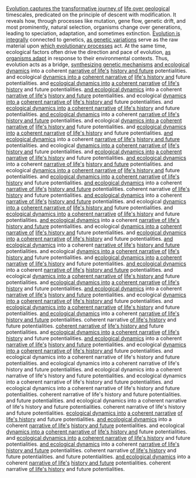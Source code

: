 
[Evolution captures the](1/3/1/3/3/.Evolution) [transformative journey of](3/3/2/2/2/2/1/.Hero's%20Journey) [life over geological](1/3/2/1/2/_Creation-Destruction) timescales, predicated on the principle of descent with modification. It reveals how, through processes like mutation, gene flow, genetic drift, and most prominently, natural selection, organisms change over generations, leading to speciation, adaptation, and sometimes extinction. [Evolution is integrally](1/3/1/3/3/.Evolution) connected to genetics, [as genetic variations](1/3/1/3/1/_Heredity-Variation) serve as the raw material upon [which evolutionary processes](1/1/3/2/1/3/2/.Evolution) act. At the same time, ecological factors often drive the direction and pace of evolution, [as organisms adapt](1/3/1/3/_Static-Dynamic) in response to their environmental contexts. Thus, evolution acts as a bridge, [synthesizing genetic mechanisms](1/3/1/2/3/2/1/1/2/2/1/.Synthesis) [and ecological dynamics](1/3/1/3/2/.Ecology) into a coherent [narrative of life's](3/3/2/2/.Narrative%20Shapes) [history and future](2/3/2/3/3/1/.History) potentialities. and ecological [dynamics into a](2/3/2/2/1/1/.Dynamics) [coherent narrative of](3/3/2/2/.Narrative%20Shapes) [life's history and](2/3/2/3/3/1/.History) future potentialities. and [ecological dynamics into](1/3/1/3/1/3/.Ecological%20Relationships) [a coherent narrative](3/3/2/2/.Narrative%20Shapes) [of life's history](2/3/2/3/3/1/.History) and future potentialities. [and ecological dynamics](1/3/1/3/2/.Ecology) into a coherent [narrative of life's](3/3/2/2/.Narrative%20Shapes) [history and future](2/3/2/3/3/1/.History) potentialities. and ecological [dynamics into a](2/3/2/2/1/1/.Dynamics) [coherent narrative of](3/3/2/2/.Narrative%20Shapes) [life's history and](2/3/2/3/3/1/.History) future potentialities. and [ecological dynamics into](1/3/1/3/1/3/.Ecological%20Relationships) [a coherent narrative](3/3/2/2/.Narrative%20Shapes) [of life's history](2/3/2/3/3/1/.History) and future potentialities. [and ecological dynamics](1/3/1/3/2/.Ecology) into a coherent [narrative of life's](3/3/2/2/.Narrative%20Shapes) [history and future](2/3/2/3/3/1/.History) potentialities. and ecological [dynamics into a](2/3/2/2/1/1/.Dynamics) [coherent narrative of](3/3/2/2/.Narrative%20Shapes) [life's history and](2/3/2/3/3/1/.History) future potentialities. and [ecological dynamics into](1/3/1/3/1/3/.Ecological%20Relationships) [a coherent narrative](3/3/2/2/.Narrative%20Shapes) [of life's history](2/3/2/3/3/1/.History) and future potentialities. [and ecological dynamics](1/3/1/3/2/.Ecology) into a coherent [narrative of life's](3/3/2/2/.Narrative%20Shapes) [history and future](2/3/2/3/3/1/.History) potentialities. and ecological [dynamics into a](2/3/2/2/1/1/.Dynamics) [coherent narrative of](3/3/2/2/.Narrative%20Shapes) [life's history and](2/3/2/3/3/1/.History) future potentialities. and [ecological dynamics into](1/3/1/3/1/3/.Ecological%20Relationships) [a coherent narrative](3/3/2/2/.Narrative%20Shapes) [of life's history](2/3/2/3/3/1/.History) and future potentialities. [and ecological dynamics](1/3/1/3/2/.Ecology) into a coherent [narrative of life's](3/3/2/2/.Narrative%20Shapes) [history and future](2/3/2/3/3/1/.History) potentialities. and ecological [dynamics into a](2/3/2/2/1/1/.Dynamics) [coherent narrative of](3/3/2/2/.Narrative%20Shapes) [life's history and](2/3/2/3/3/1/.History) future potentialities. and [ecological dynamics into](1/3/1/3/1/3/.Ecological%20Relationships) [a coherent narrative](3/3/2/2/.Narrative%20Shapes) [of life's history](2/3/2/3/3/1/.History) and future potentialities. [and ecological dynamics](1/3/1/3/2/.Ecology) into a coherent [narrative of life's](3/3/2/2/.Narrative%20Shapes) [history and future](2/3/2/3/3/1/.History) potentialities. coherent narrative [of life's history](2/3/2/3/3/1/.History) and future potentialities. [and ecological dynamics](1/3/1/3/2/.Ecology) into a coherent [narrative of life's](3/3/2/2/.Narrative%20Shapes) [history and future](2/3/2/3/3/1/.History) potentialities. and ecological [dynamics into a](2/3/2/2/1/1/.Dynamics) [coherent narrative of](3/3/2/2/.Narrative%20Shapes) [life's history and](2/3/2/3/3/1/.History) future potentialities. and [ecological dynamics into](1/3/1/3/1/3/.Ecological%20Relationships) [a coherent narrative](3/3/2/2/.Narrative%20Shapes) [of life's history](2/3/2/3/3/1/.History) and future potentialities. [and ecological dynamics](1/3/1/3/2/.Ecology) into a coherent [narrative of life's](3/3/2/2/.Narrative%20Shapes) [history and future](2/3/2/3/3/1/.History) potentialities. and ecological [dynamics into a](2/3/2/2/1/1/.Dynamics) [coherent narrative of](3/3/2/2/.Narrative%20Shapes) [life's history and](2/3/2/3/3/1/.History) future potentialities. and [ecological dynamics into](1/3/1/3/1/3/.Ecological%20Relationships) [a coherent narrative](3/3/2/2/.Narrative%20Shapes) [of life's history](2/3/2/3/3/1/.History) and future potentialities. [and ecological dynamics](1/3/1/3/2/.Ecology) into a coherent [narrative of life's](3/3/2/2/.Narrative%20Shapes) [history and future](2/3/2/3/3/1/.History) potentialities. and ecological [dynamics into a](2/3/2/2/1/1/.Dynamics) [coherent narrative of](3/3/2/2/.Narrative%20Shapes) [life's history and](2/3/2/3/3/1/.History) future potentialities. and [ecological dynamics into](1/3/1/3/1/3/.Ecological%20Relationships) [a coherent narrative](3/3/2/2/.Narrative%20Shapes) [of life's history](2/3/2/3/3/1/.History) and future potentialities. [and ecological dynamics](1/3/1/3/2/.Ecology) into a coherent [narrative of life's](3/3/2/2/.Narrative%20Shapes) [history and future](2/3/2/3/3/1/.History) potentialities. and ecological [dynamics into a](2/3/2/2/1/1/.Dynamics) [coherent narrative of](3/3/2/2/.Narrative%20Shapes) [life's history and](2/3/2/3/3/1/.History) future potentialities. and [ecological dynamics into](1/3/1/3/1/3/.Ecological%20Relationships) [a coherent narrative](3/3/2/2/.Narrative%20Shapes) [of life's history](2/3/2/3/3/1/.History) and future potentialities. [and ecological dynamics](1/3/1/3/2/.Ecology) into a coherent [narrative of life's](3/3/2/2/.Narrative%20Shapes) [history and future](2/3/2/3/3/1/.History) potentialities. and ecological [dynamics into a](2/3/2/2/1/1/.Dynamics) [coherent narrative of](3/3/2/2/.Narrative%20Shapes) [life's history and](2/3/2/3/3/1/.History) future potentialities. and [ecological dynamics into](1/3/1/3/1/3/.Ecological%20Relationships) [a coherent narrative](3/3/2/2/.Narrative%20Shapes) [of life's history](2/3/2/3/3/1/.History) and future potentialities. [and ecological dynamics](1/3/1/3/2/.Ecology) into a coherent [narrative of life's](3/3/2/2/.Narrative%20Shapes) [history and future](2/3/2/3/3/1/.History) potentialities. coherent narrative [of life's history](2/3/2/3/3/1/.History) and future potentialities. [coherent narrative of](3/3/2/2/.Narrative%20Shapes) [life's history and](2/3/2/3/3/1/.History) future potentialities. and [ecological dynamics into](1/3/1/3/1/3/.Ecological%20Relationships) [a coherent narrative](3/3/2/2/.Narrative%20Shapes) [of life's history](2/3/2/3/3/1/.History) and future potentialities. [and ecological dynamics](1/3/1/3/2/.Ecology) into a coherent [narrative of life's](3/3/2/2/.Narrative%20Shapes) [history and future](2/3/2/3/3/1/.History) potentialities. and ecological [dynamics into a](2/3/2/2/1/1/.Dynamics) [coherent narrative of](3/3/2/2/.Narrative%20Shapes) [life's history and](2/3/2/3/3/1/.History) future potentialities. and ecological dynamics into a coherent narrative of life's history and future potentialities. and ecological dynamics into a coherent narrative of life's history and future potentialities. and ecological dynamics into a coherent narrative of life's history and future potentialities. and ecological dynamics into a coherent narrative of life's history and future potentialities. and ecological dynamics into a coherent narrative of life's history and future potentialities. coherent narrative of life's history and future potentialities. and future potentialities. and ecological dynamics into a coherent narrative of life's history and future potentialities. coherent narrative of life's history and future potentialities. [ecological dynamics into](1/3/1/3/1/3/.Ecological%20Relationships) [a coherent narrative](3/3/2/2/.Narrative%20Shapes) [of life's history](2/3/2/3/3/1/.History) and future potentialities. [and ecological dynamics](1/3/1/3/2/.Ecology) into a coherent [narrative of life's](3/3/2/2/.Narrative%20Shapes) [history and future](2/3/2/3/3/1/.History) potentialities. and ecological [dynamics into a](2/3/2/2/1/1/.Dynamics) [coherent narrative of](3/3/2/2/.Narrative%20Shapes) [life's history and](2/3/2/3/3/1/.History) future potentialities. and [ecological dynamics into](1/3/1/3/1/3/.Ecological%20Relationships) [a coherent narrative](3/3/2/2/.Narrative%20Shapes) [of life's history](2/3/2/3/3/1/.History) and future potentialities. [and ecological dynamics](1/3/1/3/2/.Ecology) into a coherent [narrative of life's](3/3/2/2/.Narrative%20Shapes) [history and future](2/3/2/3/3/1/.History) potentialities. coherent narrative [of life's history](2/3/2/3/3/1/.History) and future potentialities. and future potentialities. [and ecological dynamics](1/3/1/3/2/.Ecology) into a coherent [narrative of life's](3/3/2/2/.Narrative%20Shapes) [history and future](2/3/2/3/3/1/.History) potentialities. coherent narrative [of life's history](2/3/2/3/3/1/.History) and future potentialities.

